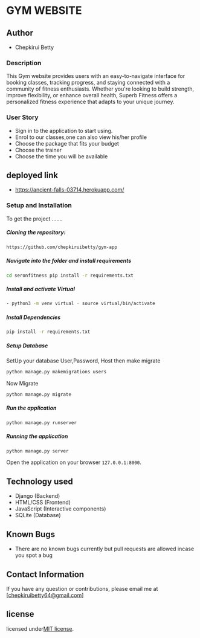 # GYM WEBSITE

## Author
- Chepkirui Betty

### Description  
This Gym website provides users with an easy-to-navigate interface for booking classes, tracking progress, and staying connected with a community of fitness enthusiasts. Whether you're looking to build strength, improve flexibility, or enhance overall health, Superb Fitness offers a personalized fitness experience that adapts to your unique journey.

### User Story  

* Sign in to the application to start using.  
* Enrol to our classes,one can also view his/her profile
* Choose the package that fits your budget
* Choose the trainer  
* Choose the time you will be available  
  
## deployed link
- https://ancient-falls-03714.herokuapp.com/

  
### Setup and Installation  
To get the project .......  
  
##### Cloning the repository:  

 ```bash 
 https://github.com/chepkiruibetty/gym-app
```
##### Navigate into the folder and install requirements  
 ```bash 
cd seronfitness pip install -r requirements.txt 
```
##### Install and activate Virtual  
 ```bash 
- python3 -m venv virtual - source virtual/bin/activate  
```  
##### Install Dependencies  
 ```bash 
 pip install -r requirements.txt 
```  
 ##### Setup Database  
  SetUp your database User,Password, Host then make migrate  
 ```bash 
python manage.py makemigrations users
 ``` 
 Now Migrate  
 ```bash 
 python manage.py migrate 
```
##### Run the application  
 ```bash 
 python manage.py runserver 
``` 
##### Running the application  
 ```bash 
 python manage.py server 
```
Open the application on your browser `127.0.0.1:8000`.  
  
  
## Technology used  
  
* Django (Backend)
* HTML/CSS (Frontend)
* JavaScript (Interactive components)
* SQLite (Database)

## Known Bugs  
* There are no known bugs currently but pull requests are allowed incase you spot a bug  
  
## Contact Information   
If you have any question or contributions, please email me at [chepkiruibetty64@gmail.com]  

## license

licensed under[MIT license](license).